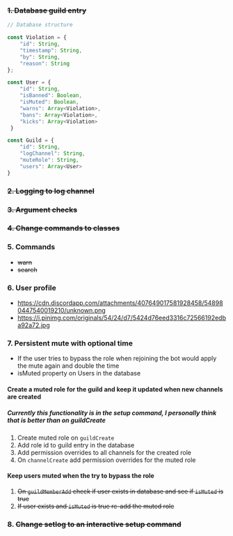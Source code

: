 ### ~~1. Database guild entry~~
```js
// Database structure

const Violation = {
    "id": String,
    "timestamp": String,
    "by": String,
    "reason": String
};

const User = {
    "id": String,
    "isBanned": Boolean,
    "isMuted": Boolean,
    "warns": Array<Violation>,
    "bans": Array<Violation>,
    "kicks": Array<Violation>
 }

const Guild = {
    "id": String,
    "logChannel": String,
    "muteRole": String,
    "users": Array<User>
}
```

### ~~2. Logging to log channel~~

### ~~3. Argument checks~~

### ~~4. Change commands to classes~~

### 5. Commands
- ~~warn~~
- ~~search~~

### 6. User profile
- https://cdn.discordapp.com/attachments/407649017581928458/548980447540019210/unknown.png
- https://i.pinimg.com/originals/54/24/d7/5424d76eed3316c72566192edba92a72.jpg

### 7. Persistent mute with optional time
- If the user tries to bypass the role when rejoining the bot would apply the mute again and double the time
- isMuted property on Users in the database

#### Create a muted role for the guild and keep it updated when new channels are created
##### Currently this functionality is in the setup command, I personally think that is better than on guildCreate
1. Create muted role on `guildCreate`
2. Add role id to guild entry in the database
3. Add permission overrides to all channels for the created role
4. On `channelCreate` add permission overrides for the muted role

#### Keep users muted when the try to bypass the role
1. ~~On `guildMemberAdd` check if user exists in database and see if `isMuted` is true~~
2. ~~If user exists and `isMuted` is true re-add the muted role~~

### 8. ~~Change setlog to an interactive setup command~~